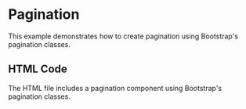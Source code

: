 # Pagination

This example demonstrates how to create pagination using Bootstrap's pagination classes.

## HTML Code
The HTML file includes a pagination component using Bootstrap's pagination classes.